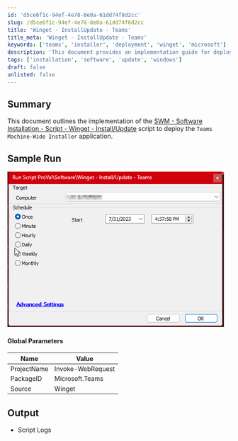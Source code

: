 ```yaml
---
id: 'd5ce6f1c-94ef-4e78-8e0a-61dd74f8d2cc'
slug: /d5ce6f1c-94ef-4e78-8e0a-61dd74f8d2cc
title: 'Winget - InstallUpdate - Teams'
title_meta: 'Winget - InstallUpdate - Teams'
keywords: ['teams', 'installer', 'deployment', 'winget', 'microsoft']
description: 'This document provides an implementation guide for deploying the Teams Machine-Wide Installer application using a script based on the SWM - Software Installation - Script - Winget. It includes parameters, sample runs, and output logs for effective deployment.'
tags: ['installation', 'software', 'update', 'windows']
draft: false
unlisted: false
---
```


## Summary

This document outlines the implementation of the [SWM - Software Installation - Script - Winget - Install/Update](/docs/dd445ce7-a149-452c-9b35-dc1adbab4e06) script to deploy the `Teams Machine-Wide Installer` application.

## Sample Run

![Sample Run](../../../static/img/Winget---InstallUpdate---Teams/image_1.png)

#### Global Parameters

| Name        | Value               |
|-------------|---------------------|
| ProjectName | Invoke-WebRequest    |
| PackageID   | Microsoft.Teams      |
| Source      | Winget               |

## Output

- Script Logs




